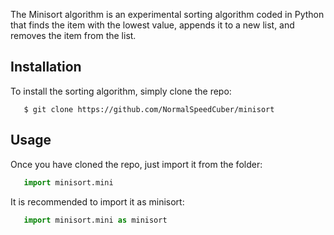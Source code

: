 The Minisort algorithm is an experimental sorting algorithm coded in Python that finds the item with the lowest value, appends it to a new list, and removes the item from the list.

## Installation

To install the sorting algorithm, simply clone the repo:

```
   $ git clone https://github.com/NormalSpeedCuber/minisort
```

## Usage

Once you have cloned the repo, just import it from the folder:

```Python
   import minisort.mini
```

It is recommended to import it as minisort:

```Python
   import minisort.mini as minisort
```